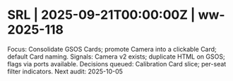 # SRL | 2025-09-21T00:00:00Z | ww-2025-118

Focus: Consolidate GSOS Cards; promote Camera into a clickable Card; default Card naming.
Signals: Camera v2 exists; duplicate HTML on GSOS; flags via ports available.
Decisions queued: Calibration Card slice; per-seat filter indicators.
Next audit: 2025-10-05
